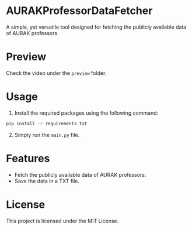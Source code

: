 # AURAKProfessorDataFetcher
A simple, yet versatile tool designed for fetching the publicly available data of AURAK professors.

# Preview
Check the video under the `preview` folder.

# Usage
1. Install the required packages using the following command:
```bash
pip install -r requirements.txt
```
2. Simply run the `main.py` file.

# Features
- Fetch the publicly available data of AURAK professors.
- Save the data in a TXT file.

# License
This project is licensed under the MIT License.
